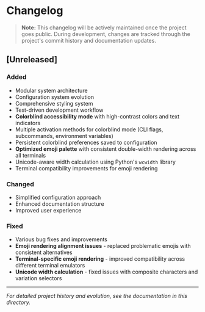 # Changelog

> **Note:** This changelog will be actively maintained once the project goes public. During development, changes are tracked through the project's commit history and documentation updates.

## [Unreleased]

### Added
- Modular system architecture
- Configuration system evolution
- Comprehensive styling system
- Test-driven development workflow
- **Colorblind accessibility mode** with high-contrast colors and text indicators
- Multiple activation methods for colorblind mode (CLI flags, subcommands, environment variables)
- Persistent colorblind preferences saved to configuration
- **Optimized emoji palette** with consistent double-width rendering across all terminals
- Unicode-aware width calculation using Python's `wcwidth` library
- Terminal compatibility improvements for emoji rendering

### Changed
- Simplified configuration approach
- Enhanced documentation structure
- Improved user experience

### Fixed
- Various bug fixes and improvements
- **Emoji rendering alignment issues** - replaced problematic emojis with consistent alternatives
- **Terminal-specific emoji rendering** - improved compatibility across different terminal emulators
- **Unicode width calculation** - fixed issues with composite characters and variation selectors

---

*For detailed project history and evolution, see the documentation in this directory.*
